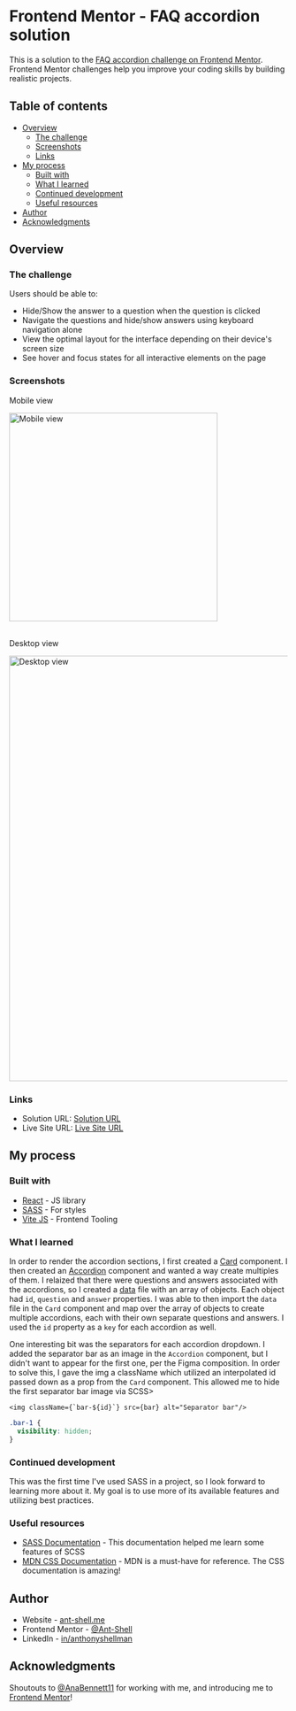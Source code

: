 # Frontend Mentor - FAQ accordion solution

This is a solution to the [FAQ accordion challenge on Frontend Mentor](https://www.frontendmentor.io/challenges/faq-accordion-wyfFdeBwBz). Frontend Mentor challenges help you improve your coding skills by building realistic projects. 

## Table of contents

- [Overview](#overview)
  - [The challenge](#the-challenge)
  - [Screenshots](#screenshots)
  - [Links](#links)
- [My process](#my-process)
  - [Built with](#built-with)
  - [What I learned](#what-i-learned)
  - [Continued development](#continued-development)
  - [Useful resources](#useful-resources)
- [Author](#author)
- [Acknowledgments](#acknowledgments)

## Overview

### The challenge

Users should be able to:

- Hide/Show the answer to a question when the question is clicked
- Navigate the questions and hide/show answers using keyboard navigation alone
- View the optimal layout for the interface depending on their device's screen size
- See hover and focus states for all interactive elements on the page

### Screenshots

<div>
  <p>Mobile view</p>
  <img width="377" alt="Mobile view" src="https://github.com/Ant-Shell/faq-accordion/assets/100455148/b4457bc4-a7f5-4029-a270-537596343989">
  <br>
  <br>
  <p>Desktop view</p>
  <img width="769" alt="Desktop view" src="https://github.com/Ant-Shell/faq-accordion/assets/100455148/f0b0e177-1c5e-4eeb-a171-819e6c3af7d5">
</div>

### Links

- Solution URL: [Solution URL](https://www.frontendmentor.io/solutions/faq-accordion-using-react-and-scss-Uv2ljOa151)
- Live Site URL: [Live Site URL](https://faq-accordion-lovat-three.vercel.app/)

## My process

### Built with

- [React](https://reactjs.org/) - JS library
- [SASS](https://sass-lang.com/) - For styles
- [Vite JS](https://vitejs.dev/) - Frontend Tooling

### What I learned

In order to render the accordion sections, I first created a [Card](https://github.com/Ant-Shell/faq-accordion/blob/main/src/components/Card/Card.jsx) component. I then created an [Accordion](https://github.com/Ant-Shell/faq-accordion/blob/main/src/components/Accordion/Accordion.jsx) component and wanted a way create multiples of them. I relaized that there were questions and answers associated with the accordions, so I created a [data](https://github.com/Ant-Shell/faq-accordion/blob/main/src/data/data.jsx) file with an array of objects. Each object had `id`, `question` and `answer` properties. I was able to then import the `data` file in the `Card` component and map over the array of objects to create multiple accordions, each with their own separate questions and answers. I used the `id` property as a `key` for each accordion as well.

One interesting bit was the separators for each accordion dropdown. I added the separator bar as an image in the `Accordion` component, but I didn't want to appear for the first one, per the Figma composition. In order to solve this, I gave the img a className which utilized an interpolated id passed down as a prop from the `Card` component. This allowed me to hide the first separator bar image via SCSS>

```html/jsx
<img className={`bar-${id}`} src={bar} alt="Separator bar"/>
```
```css
.bar-1 {
  visibility: hidden;
}
```

### Continued development

This was the first time I've used SASS in a project, so I look forward to learning more about it. My goal is to use more of its available features and utilizing best practices.

### Useful resources

- [SASS Documentation](https://sass-lang.com/documentation/) - This documentation helped me learn some features of SCSS
- [MDN CSS Documentation](https://developer.mozilla.org/en-US/docs/Web/CSS) - MDN is a must-have for reference. The CSS documentation is amazing!

## Author

- Website - [ant-shell.me](https://www.ant-shell.me/)
- Frontend Mentor - [@Ant-Shell](https://www.frontendmentor.io/profile/Ant-Shell)
- LinkedIn - [in/anthonyshellman](https://www.linkedin.com/in/anthonyshellman/)

## Acknowledgments

Shoutouts to [@AnaBennett11](https://github.com/AnaBennett11) for working with me, and introducing me to [Frontend Mentor](https://www.frontendmentor.io/)!
